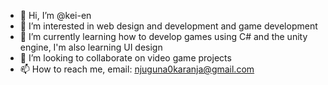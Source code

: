 - 👋 Hi, I’m @kei-en
- 👀 I’m interested in web design and development and game development
- 🌱 I’m currently learning how to develop games using C# and the unity engine, I'm also learning UI design
- 💞️ I’m looking to collaborate on video game projects
- 📫 How to reach me, email: njuguna0karanja@gmail.com

<!---
kei-en/kei-en is a ✨ special ✨ repository because its `README.md` (this file) appears on your GitHub profile.
You can click the Preview link to take a look at your changes.
--->
